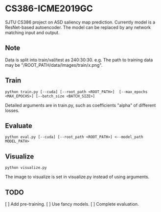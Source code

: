# CS386-ICME2019GC
SJTU CS386 project on ASD saliency map prediction. Currently model is a ResNet-based autoencoder. The model can be replaced by any network matching input and output.

## Note
Data is split into train/val/test as 240:30:30. e.g. The path to training data may be "/ROOT_PATH/data/Images/train/x.png".

## Train
```
python train.py [--cuda] [--root_path <ROOT_PATH>]  [--max_epochs <MAX_EPOCHS>] [--batch_size <BATCH_SIZE>]
```
Detailed arguments are in train.py, such as coefficients "alpha" of different losses.

## Evaluate
```
python eval.py [--cuda] [--root_path <ROOT_PATH>] <--model_path MODEL_PATH>
```

## Visualize
```
python visualize.py
```
The image to visualize is set in visualize.py instead of using arguments.

## TODO
[ ] Add pre-training.
[ ] Use fancy models.
[ ] Complete evaluation.

